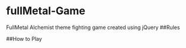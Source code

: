 # fullMetal-Game
FullMetal Alchemist theme fighting game created using jQuery
##Rules


##How to Play
